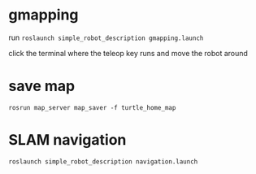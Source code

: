 # gmapping
run 
`roslaunch simple_robot_description gmapping.launch`

click the terminal where the teleop key runs and move the robot around

# save map
`rosrun map_server map_saver -f turtle_home_map`

# SLAM navigation
`roslaunch simple_robot_description navigation.launch`